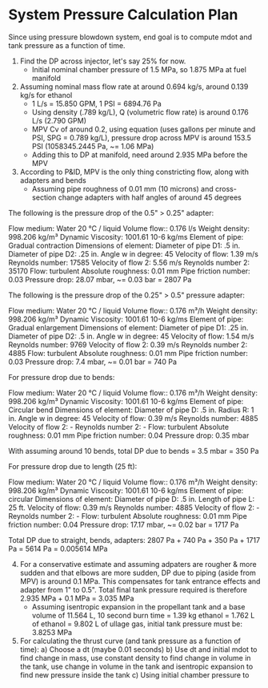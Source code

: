 # System Pressure Calculation Plan
Since using pressure blowdown system, end goal is to compute mdot and tank pressure as a function of time.

1) Find the DP across injector, let's say 25% for now.
    - Initial nominal chamber pressure of 1.5 MPa, so 1.875 MPa at fuel manifold
2) Assuming nominal mass flow rate at around 0.694 kg/s, around 0.139 kg/s for ethanol
    - 1 L/s = 15.850 GPM, 1 PSI = 6894.76 Pa
    - Using density (.789 kg/L), Q (volumetric flow rate) is around 0.176 L/s (2.790 GPM)
    - MPV Cv of around 0.2, using equation (uses gallons per minute and PSI, SPG = 0.789 kg/L), pressure drop across MPV is around 153.5 PSI (1058345.2445 Pa, ~= 1.06 MPa)
    - Adding this to DP at manifold, need around 2.935 MPa before the MPV
3) According to P&ID, MPV is the only thing constricting flow, along with adapters and bends
    - Assuming pipe roughness of 0.01 mm (10 microns) and cross-section change adapters with half angles of around 45 degrees
    
The following is the pressure drop of the 0.5" > 0.25" adapter:

Flow medium:	Water 20 °C / liquid
Volume flow::	0.176 l/s
Weight density:	998.206 kg/m³
Dynamic Viscosity:	1001.61 10-6 kg/ms
Element of pipe:	Gradual contraction
Dimensions of element:	Diameter of pipe D1: .5 in.
Diameter of pipe D2: .25 in.
Angle w in degree: 45
Velocity of flow:	1.39 m/s
Reynolds number:	17585
Velocity of flow 2:	5.56 m/s
Reynolds number 2:	35170
Flow:	turbulent
Absolute roughness:	0.01 mm
Pipe friction number:	0.03
Pressure drop:	28.07 mbar, ~= 0.03 bar = 2807 Pa

The following is the pressure drop of the 0.25" > 0.5" pressure adapter:

Flow medium:	Water 20 °C / liquid
Volume flow::	0.176 m³/h
Weight density:	998.206 kg/m³
Dynamic Viscosity:	1001.61 10-6 kg/ms
Element of pipe:	Gradual enlargement
Dimensions of element:	Diameter of pipe D1: .25 in.
Diameter of pipe D2: .5 in.
Angle w in degree: 45
Velocity of flow:	1.54 m/s
Reynolds number:	9769
Velocity of flow 2:	0.39 m/s
Reynolds number 2:	4885
Flow:	turbulent
Absolute roughness:	0.01 mm
Pipe friction number:	0.03
Pressure drop:	7.4 mbar, ~= 0.01 bar = 740 Pa

For pressure drop due to bends:

Flow medium:	Water 20 °C / liquid
Volume flow::	0.176 m³/h
Weight density:	998.206 kg/m³
Dynamic Viscosity:	1001.61 10-6 kg/ms
Element of pipe:	Circular bend
Dimensions of element:	Diameter of pipe D: .5 in.
Radius R: 1 in.
Angle w in degree: 45
Velocity of flow:	0.39 m/s
Reynolds number:	4885
Velocity of flow 2:	-
Reynolds number 2:	-
Flow:	turbulent
Absolute roughness:	0.01 mm
Pipe friction number:	0.04
Pressure drop:	0.35 mbar

With assuming around 10 bends, total DP due to bends = 3.5 mbar = 350 Pa

For pressure drop due to length (25 ft):

Flow medium:	Water 20 °C / liquid
Volume flow::	0.176 m³/h
Weight density:	998.206 kg/m³
Dynamic Viscosity:	1001.61 10-6 kg/ms
Element of pipe:	circular
Dimensions of element:	Diameter of pipe D: .5 in.
Length of pipe L: 25 ft.
Velocity of flow:	0.39 m/s
Reynolds number:	4885
Velocity of flow 2:	-
Reynolds number 2:	-
Flow:	turbulent
Absolute roughness:	0.01 mm
Pipe friction number:	0.04
Pressure drop:	17.17 mbar, ~= 0.02 bar = 1717 Pa

Total DP due to straight, bends, adapters: 2807 Pa + 740 Pa + 350 Pa + 1717 Pa = 5614 Pa = 0.005614 MPa

4) For a conservative estimate and assuming adpaters are rougher & more sudden and that elbows are more sudden, DP due to piping (aside from MPV) is around 0.1 MPa. This compensates for tank entrance effects and adapter from 1" to 0.5". Total final tank pressure required is therefore 2.935 MPa + 0.1 MPa = 3.035 MPa
    - Assuming isentropic expansion in the propellant tank and a base volume of 11.564 L, 10 second burn time = 1.39 kg ethanol = 1.762 L of ethanol = 9.802 L of ullage gas, initial tank pressure must be: 3.8253 MPa
5) For calculating the thrust curve (and tank pressure as a function of time):
    a) Choose a dt (maybe 0.01 seconds)
    b) Use dt and initial mdot to find change in mass, use constant density to find change in volume in the tank, use change in volume in the tank and isentropic expansion to find new pressure inside the tank
    c) Using initial chamber pressure to 
